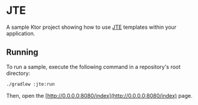 # JTE

A sample Ktor project showing how to use [JTE](https://ktor.io/docs/jte.html) templates within your application.

## Running

To run a sample, execute the following command in a repository's root directory:
```bash
./gradlew :jte:run
```
Then, open the [http://0.0.0.0:8080/index](http://0.0.0.0:8080/index) page.
